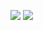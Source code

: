 [![](https://images.microbadger.com/badges/version/j2ghz/fdroidserver.svg)](https://microbadger.com/images/j2ghz/fdroidserver "Get your own version badge on microbadger.com")
[![](https://images.microbadger.com/badges/image/j2ghz/fdroidserver.svg)](https://microbadger.com/images/j2ghz/fdroidserver "Get your own image badge on microbadger.com")
